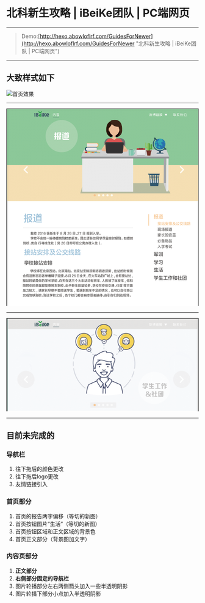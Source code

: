 # 北科新生攻略 | iBeiKe团队 | PC端网页
***
> Demo:[http://hexo.abowloflrf.com/GuidesForNewer](http://hexo.abowloflrf.com/GuidesForNewer "北科新生攻略 | iBeiKe团队 | PC端网页")

***
## 大致样式如下
![首页效果](demo-img\首页效果.png "首页效果")
***
![内容页大致如此](demo-img\内容页大致如此.png "内容页大致如此")
***
![内容页滚动图效果](demo-img\内容页滚动图效果.png "内容页滚动图效果")
***
## 目前未完成的
### 导航栏
1. 往下拖后的颜色更改
2. 往下拖后logo更改
3. 友情链接引入
### 首页部分
1. 首页的报告两字偏移（等切的新图）
2. 首页按钮图片“生活”（等切的新图）
3. 首页按钮区域和正文区域的背景色
4. 首页正文部分（背景图加文字）
### 内容页部分
1. **正文部分**
2. **右侧部分固定的导航栏**
3. 图片轮播部分左右两侧箭头加入一些半透明阴影
4. 图片轮播下部分小点加入半透明阴影
